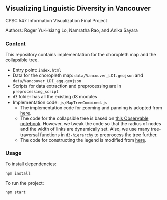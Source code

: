 ## Visualizing Linguistic Diversity in Vancouver

CPSC 547 Information Visualization Final Project

Authors: Roger Yu-Hsiang Lo, Namratha Rao, and Anika Sayara

### Content

This repository contains implementation for the choropleth map and the collapsible tree.

- Entry point: `index.html`
- Data for the choropleth map: `data/Vancouver_LDI.geojson` and `data/Vancouver_LDI_agg.geojson`
- Scripts for data extraction and preprocessing are in `preprocessing_script`
- `d3` folder has all the existing d3 modules
- Implementation code: `js/MapTreeCombined.js`
    - The implementation code for zooming and panning is adopted from [here](https://observablehq.com/@d3/zoom-to-bounding-box).
    - The code for the collapsible tree is based on [this Observable notebook](https://observablehq.com/@d3/collapsible-tree). However, we tweak the code so that the radius of nodes and the width of links are dynamically set. Also, we use many tree-traversal functions in `d3-hierarchy` to preprocess the tree further.
    - The code for constructing the legend is modified from [here](https://bl.ocks.org/HarryStevens/6eb89487fc99ad016723b901cbd57fde).

### Usage

To install dependencies:

```bash
npm install
```

To run the project:

```bash
npm start
```